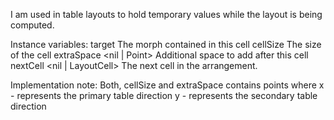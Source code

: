 I am used in table layouts to hold temporary values while the layout is being computed.Instance variables:	target 		<Morph>		The morph contained in this cell	cellSize 		<Point>		The size of the cell	extraSpace 	<nil | Point>	Additional space to add after this cell	nextCell 	<nil | LayoutCell>	The next cell in the arrangement.Implementation note:Both, cellSize and extraSpace contains points where	x - represents the primary table direction	y - represents the secondary table direction